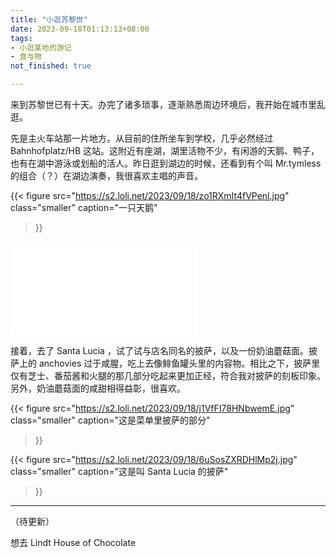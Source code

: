 ```yaml
---
title: "小逛苏黎世"
date: 2023-09-18T01:13:13+08:00
tags:
- 小逛某地的游记
- 食与物
not_finished: true

---
```


来到苏黎世已有十天。办完了诸多琐事，逐渐熟悉周边环境后，我开始在城市里乱逛。

先是主火车站那一片地方。从目前的住所坐车到学校，几乎必然经过 Bahnhofplatz/HB 这站。这附近有座湖，湖里活物不少，有闲游的天鹅、鸭子，也有在湖中游泳或划船的活人。昨日逛到湖边的时候，还看到有个叫 Mr.tymless 的组合（？）在湖边演奏，我很喜欢主唱的声音。

{{< figure
  src="https://s2.loli.net/2023/09/18/zo1RXmIt4fVPenl.jpg"
  class="smaller"
  caption="一只天鹅"

>}}

<iframe src="//player.bilibili.com/player.html?aid=321050832&bvid=BV1Bw411i7af&cid=1270714469&p=1" scrolling="no" border="0" frameborder="no" framespacing="0" allowfullscreen="true"> </iframe>

接着，去了 Santa Lucia ，试了试与店名同名的披萨，以及一份奶油蘑菇面。披萨上的 anchovies 过于咸腥，吃上去像鲱鱼罐头里的内容物。相比之下，披萨里仅有芝士、番茄酱和火腿的那几部分吃起来更加正经，符合我对披萨的刻板印象。另外，奶油蘑菇面的咸甜相得益彰，很喜欢。

{{< figure
  src="https://s2.loli.net/2023/09/18/j1VfFI78HNbwemE.jpg"
  class="smaller"
  caption="这是菜单里披萨的部分"

>}}

{{< figure
  src="https://s2.loli.net/2023/09/18/6uSosZXRDHlMp2j.jpg"
  class="smaller"
  caption="这是叫 Santa Lucia 的披萨"

>}}

---

（待更新）

想去 Lindt House of Chocolate